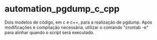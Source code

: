 # automation_pgdump_c_cpp
Dois modelos de código, em c e c++, para a realização de pgdump.
Após modificações e compilação necessária, utilizar o comando "crontab -e" para alinhar quando o script será executado.
